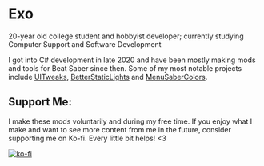 # Exo
20-year old college student and hobbyist developer; currently studying Computer Support and Software Development

I got into C# development in late 2020 and have been mostly making mods and tools for Beat Saber since then. Some of my most notable projects include [UITweaks](../../../UITweaks), [BetterStaticLights](../../../BetterStaticLights) and [MenuSaberColors](../../../MenuSaberColors). 

## Support Me:
I make these mods voluntarily and during my free time. If you enjoy what I make and want to see more content from me in the future, consider supporting me on Ko-fi. Every little bit helps! <3

[![ko-fi](https://ko-fi.com/img/githubbutton_sm.svg)](https://ko-fi.com/O4O675HY1)

<!--
**Exomanz/Exomanz** is a ✨ _special_ ✨ repository because its `README.md` (this file) appears on your GitHub profile.

Here are some ideas to get you started:

- 🔭 I’m currently working on ...
- 🌱 I’m currently learning ...
- 👯 I’m looking to collaborate on ...
- 🤔 I’m looking for help with ...
- 💬 Ask me about ...
- 📫 How to reach me: ...
- 😄 Pronouns: ...
- ⚡ Fun fact: ...
-->
